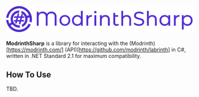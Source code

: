![Image](https://raw.githubusercontent.com/Pbone3/ModrinthSharp/master/img/Logo.png)
-
**ModrinthSharp** is a library for interacting with the (Modrinth)[https://modrinth.com/] (API)[https://github.com/modrinth/labrinth] in C#, written in .NET Standard 2.1 for maximum compatibility.


## How To Use

TBD.
